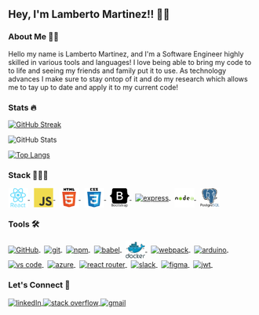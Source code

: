 ## Hey, I'm Lamberto Martinez‼ 👋🏼

### About Me 🧍🏻

<p>Hello my name is Lamberto Martinez, and I'm a Software Engineer highly skilled in various tools and languages! I love being able to bring my code to to life and seeing my friends and family put it to use. As technology advances I make sure to stay ontop of it and do my research which allows me to tay up to date and apply it to my current code!</p>

### Stats 🔥

[![GitHub Streak](http://github-readme-streak-stats.herokuapp.com?user=lambpato&theme=dark)](https://git.io/streak-stats)

![GitHub Stats](https://github-readme-stats.vercel.app/api?username=lambpato&theme=radical)

[![Top Langs](https://github-readme-stats.vercel.app/api/top-langs/?username=lambpato&layout=compact&theme=vision-friendly-dark)](https://github.com/anuraghazra/github-readme-stats)

### Stack 🧑🏻‍💻

<p align="left"> 
  <a href="https://reactjs.org/" target="_blank" rel="noreferrer"> 
    <img align="center" src="https://raw.githubusercontent.com/devicons/devicon/master/icons/react/react-original-wordmark.svg" alt="react" width="40"              height="40"/> 
  </a>
  &nbsp; 
  <a href="https://developer.mozilla.org/en-US/docs/Web/JavaScript" target="_blank" rel="noreferrer"> 
    <img align="center" src="https://raw.githubusercontent.com/devicons/devicon/master/icons/javascript/javascript-original.svg" alt="javascript" width="40"         height="40"/> 
  </a>
  &nbsp; 
  <a href="https://developer.mozilla.org/en-US/docs/Web/HTML" target="_blank" rel="noreferrer"> 
    <img align="center" src="https://raw.githubusercontent.com/devicons/devicon/master/icons/html5/html5-original-wordmark.svg" alt="html5" width="40"              height="40"/> 
  </a>
  &nbsp; 
  <a href="https://developer.mozilla.org/en-US/docs/Web/CSS" target="_blank" rel="noreferrer"> 
    <img align="center" src="https://raw.githubusercontent.com/devicons/devicon/master/icons/css3/css3-original-wordmark.svg" alt="css3" width="40"                 height="40"/> 
  </a>
  &nbsp; 
  <a href="https://getbootstrap.com" target="_blank" rel="noreferrer"> 
    <img align="center" src="https://raw.githubusercontent.com/devicons/devicon/master/icons/bootstrap/bootstrap-plain-wordmark.svg" alt="bootstrap" width="40" height="40"/> 
  </a>
  &nbsp; 
  <a href="https://expressjs.com" target="_blank" rel="noreferrer" > 
    <img align="center" src="https://expressjs.com/images/express-facebook-share.png" alt="express" width="80" height="30"/> 
  </a>
  &nbsp; 
  <a href="https://nodejs.org" target="_blank" rel="noreferrer"> 
    <img align="center" src="https://raw.githubusercontent.com/devicons/devicon/master/icons/nodejs/nodejs-original-wordmark.svg" alt="nodejs" width="40" height="40"/> 
  </a>
  &nbsp; 
  <a href="https://www.postgresql.org" target="_blank" rel="noreferrer"> 
    <img align="center" src="https://raw.githubusercontent.com/devicons/devicon/master/icons/postgresql/postgresql-original-wordmark.svg" alt="postgresql" width="40" height="40"/> 
  </a>
</p>  

### Tools 🛠️

<p align="left">
  <a href="https://github.com/Lambpato" target="_blank" rel="noreferrer">
    <img align="center" src="https://static-00.iconduck.com/assets.00/github-icon-2048x1988-jzvzcf2t.png" alt="GitHub" width="40" height="40"/>
  </a>
  &nbsp;
  <a href="https://git-scm.com/" target="_blank" rel="noreferrer">
    <img align="center" src="https://www.vectorlogo.zone/logos/git-scm/git-scm-icon.svg" alt="git" width="40" height="40"/>
  </a>
  &nbsp;
  <a href="https://www.npmjs.com/" target="_blank" rel="noreferrer"> 
    <img align="center" src="https://cdn.freebiesupply.com/logos/thumbs/2x/npm-logo.png" alt="npm" width="50" height="40"/> 
  </a>
  &nbsp;
  <a href="https://babeljs.io/" target="_blank" rel="noreferrer"> 
    <img align="center" src="https://raw.githubusercontent.com/babel/logo/master/babel.png" alt="babel" width="55" height="40"/> 
  </a>
  &nbsp;
  <a href="https://www.docker.com/" target="_blank" rel="noreferrer"> 
    <img align="center" src="https://raw.githubusercontent.com/devicons/devicon/master/icons/docker/docker-original-wordmark.svg" alt="docker" width="40" height="40"/> 
  </a>
  &nbsp;
  <a href="https://webpack.js.org" target="_blank" rel="noreferrer"> 
    <img align="center" src="https://raw.githubusercontent.com/webpack/media/master/logo/icon-square-big.png" alt="webpack" width="40" height="40"/> 
  </a>
  &nbsp;
  <a href="https://www.arduino.cc/" target="_blank" rel="noreferrer"> 
    <img align="center" src="https://cdn.worldvectorlogo.com/logos/arduino-1.svg" alt="arduino" width="40" height="40"/> 
  </a>
  &nbsp;
  <a href="https://code.visualstudio.com/" target="_blank" rel="noreferrer"> 
    <img align="center" src="https://cdn.freebiesupply.com/logos/large/2x/visual-studio-code-logo-png-transparent.png" alt="vs code" width="40" height="40"/> 
  </a>
  &nbsp;
    <a href="https://azure.microsoft.com/en-us" target="_blank" rel="noreferrer"> 
    <img align="center" src="https://swimburger.net/media/ppnn3pcl/azure.png" alt="azure" width="40" height="40"/> 
  </a>
  &nbsp;
  <a href="https://reactrouter.com/en/main" target="_blank" rel="noreferrer"> 
    <img align="center" src="https://cdn.freebiesupply.com/logos/large/2x/react-router-logo-png-transparent.png" alt="react router" width="70" height="40"/> 
  </a>
  &nbsp;
  <a href="https://slack.com/" target="_blank" rel="noreferrer"> 
    <img align="center" src="https://upload.wikimedia.org/wikipedia/commons/thumb/d/d5/Slack_icon_2019.svg/2048px-Slack_icon_2019.svg.png" alt="slack" width="40" height="40"/> 
  </a>
  &nbsp;
  <a href="https://www.figma.com/" target="_blank" rel="noreferrer"> 
    <img align="center" src="https://www.vectorlogo.zone/logos/figma/figma-icon.svg" alt="figma" width="40" height="40"/> 
  </a>
  &nbsp;
  <a href="https://jwt.io/" target="_blank" rel="noreferrer"> 
    <img align="center" src="https://cdn.worldvectorlogo.com/logos/jwt-3.svg" alt="jwt" width="40" height="40"/> 
  </a>
  &nbsp;
</p>

### Let's Connect 🛜

<p align="left">
  <a href="https://linkedin.com/in/lambpato" target="blank">
    <img align="center" src="https://raw.githubusercontent.com/rahuldkjain/github-profile-readme-generator/master/src/images/icons/Social/linked-in-alt.svg" alt="linkedIn" height="30" width="40" />
  </a>
  <a href="https://stackoverflow.com/users/21504877/lambpato" target="blank">
    <img align="center" src="https://raw.githubusercontent.com/rahuldkjain/github-profile-readme-generator/master/src/images/icons/Social/stack-overflow.svg" alt="stack overflow" height="30" width="40" />
  </a>
   <a href="https://mail.google.com/mail/?view=cm&fs=1&to=lambpato@gmail.com" target="blank">
    <img align="center" src="https://upload.wikimedia.org/wikipedia/commons/thumb/7/7e/Gmail_icon_%282020%29.svg/2560px-Gmail_icon_%282020%29.svg.png" alt="gmail" height="30" width="40" />
  </a>
</p>

